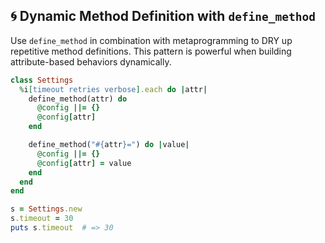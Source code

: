 ## 🌀 Dynamic Method Definition with `define_method`
Use `define_method` in combination with metaprogramming to DRY up repetitive method definitions. This pattern is powerful when building attribute-based behaviors dynamically.

```ruby
class Settings
  %i[timeout retries verbose].each do |attr|
    define_method(attr) do
      @config ||= {}
      @config[attr]
    end

    define_method("#{attr}=") do |value|
      @config ||= {}
      @config[attr] = value
    end
  end
end

s = Settings.new
s.timeout = 30
puts s.timeout  # => 30
```